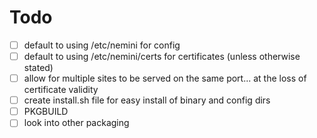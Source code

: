 # Todo
- [ ] default to using /etc/nemini for config
- [ ] default to using /etc/nemini/certs for certificates (unless otherwise stated)
- [ ] allow for multiple sites to be served on the same port... at the loss of certificate validity
- [ ] create install.sh file for easy install of binary and config dirs
- [ ] PKGBUILD
- [ ] look into other packaging
